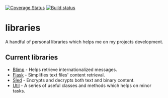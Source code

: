 [![Coverage Status](https://coveralls.io/repos/github/MarceloLeite2604/libraries/badge.svg?branch=master&ignore_cache=2)](https://coveralls.io/github/MarceloLeite2604/libraries?branch=master)
[![Build status](https://travis-ci.org/MarceloLeite2604/libraries.svg?branch=master&ignore_cache=1)](https://travis-ci.org/MarceloLeite2604/libraries)

# libraries

A handful of personal libraries which helps me on my projects development.

## Current libraries

- [Blimp](/blimp) - Helps retrieve internationalized messages. 
- [Flask](/flask) - Simplifies text files' content retrieval.
- [Sled](/sled) - Encrypts and decrypts both text and binary content.
- [Util](/util) - A series of useful classes and methods which helps on minor tasks.
